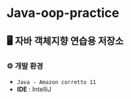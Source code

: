 # Java-oop-practice

## 🖥️ 자바 객체지향 연습용 저장소

### ⚙️ 개발 환경
- `Java - Amazon corretto 11`
- **IDE** : IntelliJ



